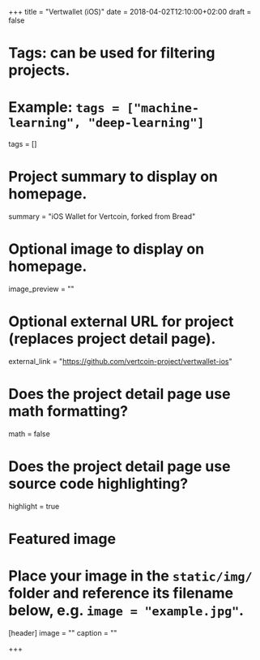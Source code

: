 +++
title = "Vertwallet (iOS)"
date = 2018-04-02T12:10:00+02:00
draft = false

# Tags: can be used for filtering projects.
# Example: `tags = ["machine-learning", "deep-learning"]`
tags = []

# Project summary to display on homepage.
summary = "iOS Wallet for Vertcoin, forked from Bread"

# Optional image to display on homepage.
image_preview = ""

# Optional external URL for project (replaces project detail page).
external_link = "https://github.com/vertcoin-project/vertwallet-ios"

# Does the project detail page use math formatting?
math = false

# Does the project detail page use source code highlighting?
highlight = true

# Featured image
# Place your image in the `static/img/` folder and reference its filename below, e.g. `image = "example.jpg"`.
[header]
image = ""
caption = ""

+++
